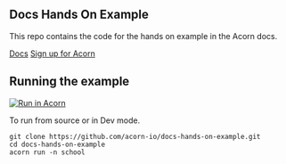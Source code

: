 ## Docs Hands On Example

This repo contains the code for the hands on example in the Acorn docs.

[Docs](https://docs.acorn.io/)
[Sign up for Acorn](https://acorn.io/)

## Running the example

[![Run in Acorn](https://acorn.io/v1-ui/run/badge?image=ghcr.io+acorn-io+docs-hands-on-example:prod&ref=cloudnautique)](https://acorn.io/run/ghcr.io/acorn-io/docs-hands-on-example:prod?ref=cloudnautique)

To run from source or in Dev mode.

```shell
git clone https://github.com/acorn-io/docs-hands-on-example.git
cd docs-hands-on-example
acorn run -n school
```
